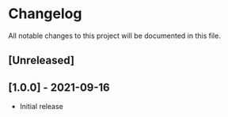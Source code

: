 # Changelog
All notable changes to this project will be documented in this file.

## [Unreleased]

## [1.0.0] - 2021-09-16
- Initial release

